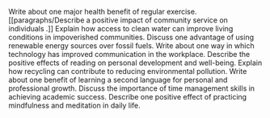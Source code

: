 Write about one major health benefit of regular exercise.
[[paragraphs/Describe a positive impact of community service on individuals .]]
Explain how access to clean water can improve living conditions in impoverished communities.
Discuss one advantage of using renewable energy sources over fossil fuels.
Write about one way in which technology has improved communication in the workplace.
Describe the positive effects of reading on personal development and well-being.
Explain how recycling can contribute to reducing environmental pollution.
Write about one benefit of learning a second language for personal and professional growth.
Discuss the importance of time management skills in achieving academic success.
Describe one positive effect of practicing mindfulness and meditation in daily life.


